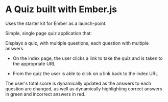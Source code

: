 A Quiz built with Ember.js
===========

Uses the starter kit for Ember as a launch-point.

Simple, single page quiz application that:

Displays a quiz, with multiple questions, each question with multiple answers.

- On the index page, the user clicks a link to take the quiz and is taken to the appropriate URL

- From the quiz the user is able to click on a link back to the index URL

The user's total score is dynamically updated as the answers to each question are changed, as well as dynamically highlighting correct answers in green and incorrect answers in red.
